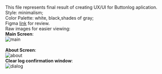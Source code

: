 This file represents final result of creating UX/UI for Buttonlog aplication.
<br>
Style: minimalism;
<br>
Color Palette: white, black,shades of gray;
<br>
Figma [link](https://www.figma.com/file/CCTH8dHGP8VzqF1XrrqAWu/ButtonLog-UI?node-id=4%3A267) for review.
<br>
Raw images for easier viewing:
<br>
**Main Screen**:
<br>
![main](https://user-images.githubusercontent.com/82474250/196437967-7d4e1d49-fe57-4e92-9651-b0ee026dbc79.png)
<br>
<br>
**About Screen**:
<br>
![about](https://user-images.githubusercontent.com/82474250/195093797-acf22e59-7c50-4eb8-948b-b9a4c5004ab1.png)
<br>
**Clear log confirmation window**:
<br>
![dialog](https://user-images.githubusercontent.com/82474250/195093894-57dc790f-b26d-46aa-a190-48c75b50bdc3.png)

